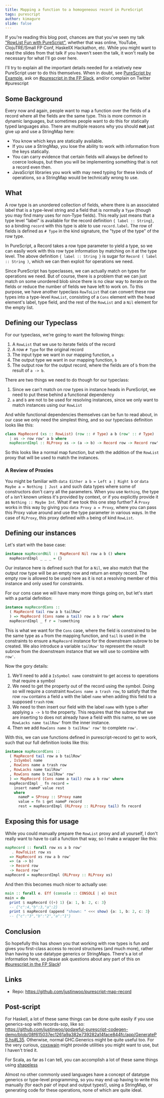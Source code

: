 ```yaml
---
title: Mapping a function to a homogeneous record in PureScript
tags: purescript
author: kimagure
slide: false
---
```

If you're reading this blog post, chances are that you've seen my talk ["RowList Fun with PureScript"](https://www.reddit.com/r/purescript/comments/6xs5f2/rowlist_fun_with_purescript_slides_from_small_fp/), whether that was online, YouTube, ClojuTRE/Small FP Conf, HaskellX Hackathon, etc. While you might want to read the slides from that talk if you haven't seen the talk, it won't really be necessary for what I'll go over here.

I'll try to explain all the important details needed for a relatively new PureScript user to do this themselves. When in doubt, see [PureScript by Example](https://leanpub.com/purescript/read), ask on [#purescript in the FP Slack](https://fpchat-invite.herokuapp.com/), and/or complain on Twitter #purescript

## Some Background

Every now and again, people want to map a function over the fields of a record where all the fields are the same type. This is more common in dynamic languages, but sometimes people want to do this for statically typed languages also. There are multiple reasons why you should **not** just give up and use a StringMap here:

* You know which keys are statically available.
* If you use a StringMap, you lose the ability to work with information from the keys statically.
* You can carry evidence that certain fields will always be defined to coerce lookups, but then you will be implementing something that is not a record even then.
* JavaScript libraries you work with may need typing for these kinds of operations, so a StringMap would be technically wrong to use.

## What

A row type is an unordered collection of fields, where there is an associated label that is a type-level string and a field that is normally a `Type` (though you may find many uses for non-Type fields). This really just means that a type level "label" is available for the record definition `{ label :: String}`, so a binding `record` with this type is able to use `record.label`. The row of fields is defined as `# Type` in the kind signature, the "type of the type" of the row type.

In PureScript, a Record takes a row type parameter to yield a type, so we can easily work with this row type information by matching on it at the type level. The above definition `{ label :: String }` is sugar for `Record ( label :: String )`, which we can then exploit for operations we need.

Since PureScript has typeclasses, we can actually match on types for operations we need. But of course, there is a problem that we can just match on some unordered blob since there is no clear way to iterate on the fields or reduce the number of fields we have left to work on. To this purpose, we have another typeclass `RowToList` that can convert these row types into a type-level `RowList`, consisting of a `Cons` element with the head element's label, type field, and the rest of the `RowList` and a `Nil` element for the empty list.

## Defining our Typeclass

For our typeclass, we're going to want the following things:

1. A `RowList` that we use to iterate fields of the record
2. A row `# Type` for the original record
3. The input type we want in our mapping function, `a`
4. The output type we want in our mapping function, `b`
5. The output row for the output record, where the fields are of `b` from the result of `a -> b`.

There are two things we need to do though for our typeclass:

1. Since we can't match on row types in instance heads in PureScript, we need to put these behind a functional dependency
2. `a` and `b` are not to be used for resolving instances, since we only want to match instances using our `RowList`

And while functional dependencies themselves can be fun to read about, in our case we only need the simplest thing, and so our typeclass definition looks like this:

```hs
class MapRecord (xs :: RowList) (row :: # Type) a b (row' :: # Type)
  | xs -> row row' a b where
  mapRecordImpl :: RLProxy xs -> (a -> b) -> Record row -> Record row'
```

So this looks like a normal map function, but with the addition of the `RowList` proxy that will be used to match the instances.

### A Review of Proxies

You might be familiar with `data Either a b = Left a | Right b` or `data Maybe a = Nothing | Just a` and such data types where some of constructors don't carry all the parameters. When you use `Nothing`, the type of `a` isn't known unless it's provided by context, or if you explicitly provide it as `Nothing :: Maybe Int`. What if we took this one step further? A `Proxy` works in this way by giving you `data Proxy a = Proxy`, where you can pass this Proxy value around and use the type parameter in various ways. In the case of `RLProxy`, this proxy defined with `a` being of kind `RowList`.

## Defining our instances

Let's start with the base case:

```hs
instance mapRecordNil :: MapRecord Nil row a b () where
  mapRecordImpl _ _ _ = {}
```

Our instance here is defined such that for a `Nil`, we also match that the output row type will be an empty row and return an empty record. The empty row is allowed to be used here as it is not a resolving member of this instance and only used for constraints.

For our cons case we will have many more things going on, but let's start with a partial definition:

```hs
instance mapRecordCons ::
  ( MapRecord tail row a b tailRow'
  ) => MapRecord (Cons name a tail) row a b row' where
  mapRecordImpl _ f r = ?something
```

This is what we want for the `Cons` case, where the field is constrained to be the same type as `a` from the mapping function, and `tail` is used in the constraints to ensure a `MapRecord` instance for the downstream subrow to be created. We also introduce a variable `tailRow'` to represent the result subrow from the downstream instance that we will use to combine with `row'`.

Now the gory details:

1. We'll need to add a `IsSymbol name` constraint to get access to operations that require a symbol
2. We need to get the property out of the record using the symbol. Doing so will require a constraint `RowCons name a trash row`, to satisfy that the row `row` contains a field `a` with the label `name` when adding this field to a supposed `trash` row.
3. We need to then insert our field with the label `name` with type `b` after applying `a -> b` to the property. This requires that the subrow that we are inserting to does not already have a field with this name, so we use `RowLacks name tailRow'` from the inner instance.
4. Then we add `RowCons name b tailRow' row'` to complete `row'`.

With this, we can use functions defined in purescript-record to get to work, such that our full definition looks like this:

```hs
instance mapRecordCons ::
  ( MapRecord tail row a b tailRow'
  , IsSymbol name
  , RowCons name a trash row
  , RowLacks name tailRow'
  , RowCons name b tailRow' row'
  ) => MapRecord (Cons name a tail) row a b row' where
  mapRecordImpl _ fn record =
    insert nameP value rest
    where
      nameP = SProxy :: SProxy name
      value = fn $ get nameP record
      rest = mapRecordImpl (RLProxy :: RLProxy tail) fn record
```

## Exposing this for usage

While you could manually prepare the `RowList` proxy and all yourself, I don't really want to have to call a function that way, so I make a wrapper like this:

```hs
mapRecord :: forall row xs a b row'
   . RowToList row xs
  => MapRecord xs row a b row'
  => (a -> b)
  -> Record row
  -> Record row'
mapRecord = mapRecordImpl (RLProxy :: RLProxy xs)
```

And then this becomes much nicer to actually use:

```hs
main :: forall e. Eff (console :: CONSOLE | e) Unit
main = do
  print $ mapRecord ((+) 1) {a: 1, b: 2, c: 3}
  -- {"c":4,"b":3,"a":2}
  print $ mapRecord (append "shown: " <<< show) {a: 1, b: 2, c: 3}
  -- {"c":"3","b":"2","a":"1"}
```

## Conclusion

So hopefully this has shown you that working with row types is fun and gives you first-class access to record structures (and much more), rather than having to use datatype generics or StringMaps. There's a lot of information here, so please ask questions about any part of this on [#purescript in the FP Slack](https://fpchat-invite.herokuapp.com/)!

## Links

* Repo: https://github.com/justinwoo/purescript-map-record

## Post-script

For Haskell, a lot of these same things can be done quite easily if you use generics-sop with records-sop, like so: https://github.com/justinwoo/godawful-purescript-codegen-demo/blob/08f615037ec1261a9a382e739282a14face844fc/app/GeneratePS.hs#L35. Otherwise, normal GHC.Generics might be quite useful too. For the very curious, [coxswain](https://github.com/nfrisby/coxswain) might provide utilities you might want to use, but I haven't tried it.

For Scala, as far as I can tell, you can accomplish a lot of these same things using [shapeless](https://github.com/milessabin/shapeless)

Almost no other commonly used languages have a concept of datatype generics or type-level programming, so you may end up having to write this manually (for each pair of input and output types!), using a StringMap, or generating code for these operations, none of which are quite ideal.

